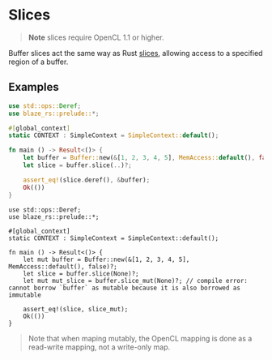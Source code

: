 # Slices

> **Note** slices require OpenCL 1.1 or higher.

Buffer slices act the same way as Rust [slices](https://doc.rust-lang.org/stable/core/primitive.slice.html), allowing access to a specified region of a buffer.

## Examples
```rust
use std::ops::Deref;
use blaze_rs::prelude::*;

#[global_context]
static CONTEXT : SimpleContext = SimpleContext::default();

fn main () -> Result<()> {
    let buffer = Buffer::new(&[1, 2, 3, 4, 5], MemAccess::default(), false)?;
    let slice = buffer.slice(..)?;

    assert_eq!(slice.deref(), &buffer);
    Ok(())
}
```

```rust,compile_fail
use std::ops::Deref;
use blaze_rs::prelude::*;

#[global_context]
static CONTEXT : SimpleContext = SimpleContext::default();

fn main () -> Result<()> {
    let mut buffer = Buffer::new(&[1, 2, 3, 4, 5], MemAccess::default(), false)?;
    let slice = buffer.slice(None)?;
    let mut mut_slice = buffer.slice_mut(None)?; // compile error: cannot borrow `buffer` as mutable because it is also borrowed as immutable

    assert_eq!(slice, slice_mut);
    Ok(())
}
```

> Note that when maping mutably, the OpenCL mapping is done as a read-write mapping, not a write-only map.